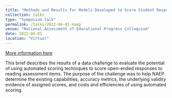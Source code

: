 ```yaml
---
title: "Methods and Results for Models Developed to Score Student Responses Using BERT"
collection: talks
type: "Symposium talk"
permalink: /talks/2022-04-01-naep
venue: "National Assessment of Educational Progress Colloquium"
date: 2022-04-01
location: "Virtual"
---
```


[More information here](https://edarxiv.org/2hevq/download?format=pdf)

This brief describes the results of a data challenge to evaluate the potential of using automated scoring techniques to score open-ended responses to reading assessment items. The purpose of the challenge was to help NAEP determine the existing capabilities, accuracy metrics, the underlying validity evidence of assigned scores, and costs and efficiencies of using automated scoring.